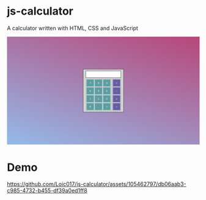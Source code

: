# js-calculator

A calculator written with HTML, CSS and JavaScript

![Calculator Image](https://github.com/Loic017/js-calculator/blob/main/img/calcscreen.png)

# Demo

https://github.com/Loic017/js-calculator/assets/105462797/db06aab3-c985-4732-b455-df39a0ed1ff8


